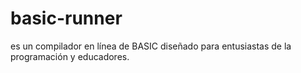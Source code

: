 # basic-runner
es un compilador en línea de BASIC diseñado para entusiastas de la programación y educadores.

